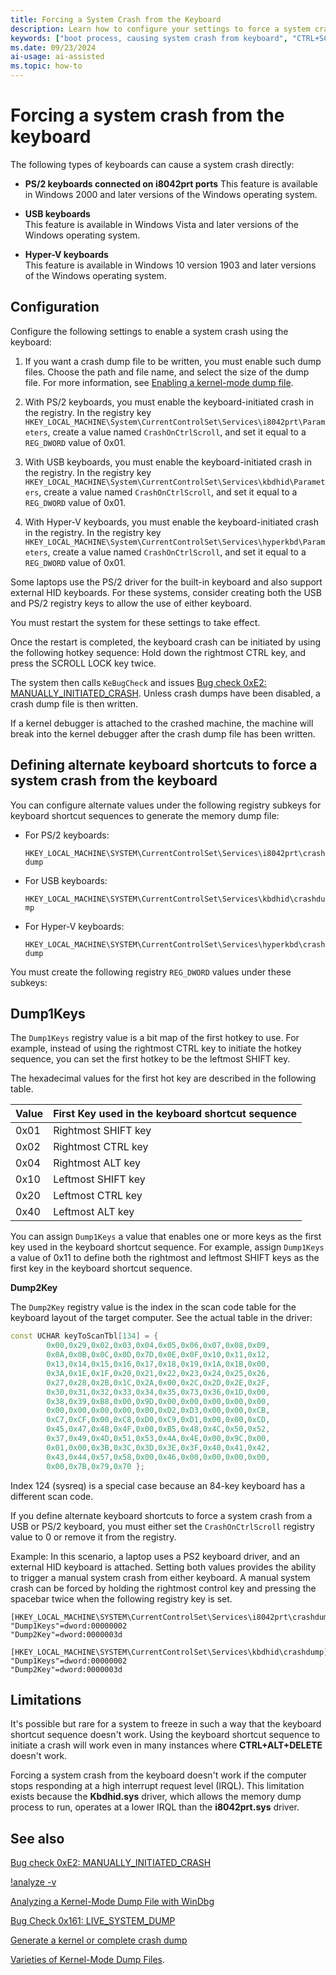 ```yaml
---
title: Forcing a System Crash from the Keyboard
description: Learn how to configure your settings to force a system crash from the PS/2, USB, and Hyper-V keyboard types.
keywords: ["boot process, causing system crash from keyboard", "CTRL+SCROLL LOCK", "system crash, causing from keyboard", "bug check, causing from keyboard", "keyboard-caused system crash", "USB keyboard and system crash", "PS/2 keyboard and system crash", "forcing system crash from keyboard"]
ms.date: 09/23/2024
ai-usage: ai-assisted
ms.topic: how-to
---
```


# Forcing a system crash from the keyboard

The following types of keyboards can cause a system crash directly:

- **PS/2 keyboards connected on i8042prt ports**
  This feature is available in Windows 2000 and later versions of the Windows operating system.

- **USB keyboards**  
  This feature is available in Windows Vista and later versions of the Windows operating system.

- **Hyper-V keyboards**  
  This feature is available in Windows 10 version 1903 and later versions of the Windows operating system.

## Configuration

Configure the following settings to enable a system crash using the keyboard:

1. If you want a crash dump file to be written, you must enable such dump files. Choose the path and file name, and select the size of the dump file. For more information, see [Enabling a kernel-mode dump file](enabling-a-kernel-mode-dump-file.md).

2. With PS/2 keyboards, you must enable the keyboard-initiated crash in the registry. In the registry key `HKEY_LOCAL_MACHINE\System\CurrentControlSet\Services\i8042prt\Parameters`, create a value named `CrashOnCtrlScroll`, and set it equal to a `REG_DWORD` value of 0x01.

3. With USB keyboards, you must enable the keyboard-initiated crash in the registry. In the registry key `HKEY_LOCAL_MACHINE\System\CurrentControlSet\Services\kbdhid\Parameters`, create a value named `CrashOnCtrlScroll`, and set it equal to a `REG_DWORD` value of 0x01.

4. With Hyper-V keyboards, you must enable the keyboard-initiated crash in the registry. In the registry key `HKEY_LOCAL_MACHINE\System\CurrentControlSet\Services\hyperkbd\Parameters`, create a value named `CrashOnCtrlScroll`, and set it equal to a `REG_DWORD` value of 0x01.

Some laptops use the PS/2 driver for the built-in keyboard and also support external HID keyboards.  For these systems, consider creating both the USB and PS/2 registry keys to allow the use of either keyboard.

You must restart the system for these settings to take effect.

Once the restart is completed, the keyboard crash can be initiated by using the following hotkey sequence: Hold down the rightmost CTRL key, and press the SCROLL LOCK key twice.

The system then calls `KeBugCheck` and issues [Bug check 0xE2: MANUALLY_INITIATED_CRASH](bug-check-0xe2--manually-initiated-crash.md). Unless crash dumps have been disabled, a crash dump file is then written.

If a kernel debugger is attached to the crashed machine, the machine will break into the kernel debugger after the crash dump file has been written.

## Defining alternate keyboard shortcuts to force a system crash from the keyboard

You can configure alternate values under the following registry subkeys for keyboard shortcut sequences to generate the memory dump file:

- For PS/2 keyboards:

    `HKEY_LOCAL_MACHINE\SYSTEM\CurrentControlSet\Services\i8042prt\crashdump`

- For USB keyboards:

    `HKEY_LOCAL_MACHINE\SYSTEM\CurrentControlSet\Services\kbdhid\crashdump`

- For Hyper-V keyboards:

    `HKEY_LOCAL_MACHINE\SYSTEM\CurrentControlSet\Services\hyperkbd\crashdump`

You must create the following registry `REG_DWORD` values under these subkeys:

## Dump1Keys

The `Dump1Keys` registry value is a bit map of the first hotkey to use. For example, instead of using the rightmost CTRL key to initiate the hotkey sequence, you can set the first hotkey to be the leftmost SHIFT key.

The hexadecimal values for the first hot key are described in the following table.

| Value | First Key used in the keyboard shortcut sequence |
|-------|--------------------------------------------------|
| 0x01  | Rightmost SHIFT key                              |
| 0x02  | Rightmost CTRL key                               |
| 0x04  | Rightmost ALT key                                |
| 0x10  | Leftmost SHIFT key                               |
| 0x20  | Leftmost CTRL key                                |
| 0x40  | Leftmost ALT key                                 |

You can assign `Dump1Keys` a value that enables one or more keys as the first key used in the keyboard shortcut sequence. For example, assign `Dump1Keys` a value of 0x11 to define both the rightmost and leftmost SHIFT keys as the first key in the keyboard shortcut sequence.

**Dump2Key**  

The `Dump2Key` registry value is the index in the scan code table for the keyboard layout of the target computer. See the actual table in the driver:

```cpp
const UCHAR keyToScanTbl[134] = { 
        0x00,0x29,0x02,0x03,0x04,0x05,0x06,0x07,0x08,0x09,
        0x0A,0x0B,0x0C,0x0D,0x7D,0x0E,0x0F,0x10,0x11,0x12,
        0x13,0x14,0x15,0x16,0x17,0x18,0x19,0x1A,0x1B,0x00,
        0x3A,0x1E,0x1F,0x20,0x21,0x22,0x23,0x24,0x25,0x26,
        0x27,0x28,0x2B,0x1C,0x2A,0x00,0x2C,0x2D,0x2E,0x2F,
        0x30,0x31,0x32,0x33,0x34,0x35,0x73,0x36,0x1D,0x00,
        0x38,0x39,0xB8,0x00,0x9D,0x00,0x00,0x00,0x00,0x00,
        0x00,0x00,0x00,0x00,0x00,0xD2,0xD3,0x00,0x00,0xCB,
        0xC7,0xCF,0x00,0xC8,0xD0,0xC9,0xD1,0x00,0x00,0xCD,
        0x45,0x47,0x4B,0x4F,0x00,0xB5,0x48,0x4C,0x50,0x52,
        0x37,0x49,0x4D,0x51,0x53,0x4A,0x4E,0x00,0x9C,0x00,
        0x01,0x00,0x3B,0x3C,0x3D,0x3E,0x3F,0x40,0x41,0x42,
        0x43,0x44,0x57,0x58,0x00,0x46,0x00,0x00,0x00,0x00,
        0x00,0x7B,0x79,0x70 };
```

Index 124 (sysreq) is a special case because an 84-key keyboard has a different scan code.

If you define alternate keyboard shortcuts to force a system crash from a USB or PS/2 keyboard, you must either set the `CrashOnCtrlScroll` registry value to 0 or remove it from the registry.

Example: In this scenario, a laptop uses a PS2 keyboard driver, and an external HID keyboard is attached. Setting both values provides the ability to trigger a manual system crash from either keyboard. A manual system crash can be forced by holding the rightmost control key and pressing the spacebar twice when the following registry key is set.

```reg
[HKEY_LOCAL_MACHINE\SYSTEM\CurrentControlSet\Services\i8042prt\crashdump]
"Dump1Keys"=dword:00000002
"Dump2Key"=dword:0000003d

[HKEY_LOCAL_MACHINE\SYSTEM\CurrentControlSet\Services\kbdhid\crashdump]
"Dump1Keys"=dword:00000002
"Dump2Key"=dword:0000003d
```

## Limitations

It's possible but rare for a system to freeze in such a way that the keyboard shortcut sequence doesn't work. Using the keyboard shortcut sequence to initiate a crash will work even in many instances where **CTRL+ALT+DELETE** doesn't work.

Forcing a system crash from the keyboard doesn't work if the computer stops responding at a high interrupt request level (IRQL). This limitation exists because the **Kbdhid.sys** driver, which allows the memory dump process to run, operates at a lower IRQL than the **i8042prt.sys** driver.

## See also

[Bug check 0xE2: MANUALLY_INITIATED_CRASH](bug-check-0xe2--manually-initiated-crash.md)

[!analyze -v](../debuggercmds/-analyze.md)

[Analyzing a Kernel-Mode Dump File with WinDbg](analyzing-a-kernel-mode-dump-file-with-windbg.md)

[Bug Check 0x161: LIVE_SYSTEM_DUMP](bug-check-0x161--live-system-dump.md)

[Generate a kernel or complete crash dump](/troubleshoot/windows-client/performance/generate-a-kernel-or-complete-crash-dump)

[Varieties of Kernel-Mode Dump Files](varieties-of-kernel-mode-dump-files.md).

